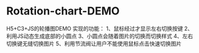 # Rotation-chart-DEMO
H5+C3+JS的轮播图DEMO
实现的功能：
1、鼠标经过才显示左右切换按键
2、利用JS动态生成底部的小圆点
3、小圆点会随着图片的切换而切换样式
4、左右切换键无缝切换图片
5、利用节流阀让用户不能使用鼠标点击快速切换图片
